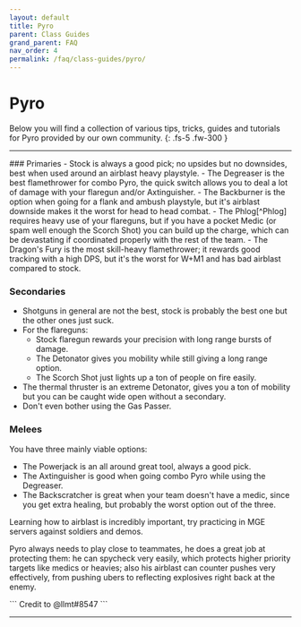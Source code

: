 ```yaml
---
layout: default
title: Pyro
parent: Class Guides
grand_parent: FAQ
nav_order: 4
permalink: /faq/class-guides/pyro/
---
```


# Pyro
Below you will find a collection of various tips, tricks, guides and tutorials for Pyro provided by our own community.
{: .fs-5 .fw-300 }

---

<div class="code-example" markdown="1">
### Primaries 
- Stock is always a good pick; no upsides but no downsides, best when used around an airblast heavy playstyle.
- The Degreaser is the best flamethrower for combo Pyro, the quick switch allows you to deal a lot of damage with your flaregun and/or Axtinguisher.
- The Backburner is the option when going for a flank and ambush playstyle, but it's airblast downside makes it the worst for head to head combat.
- The Phlog[^Phlog] requires heavy use of your flareguns, but if you have a pocket Medic (or spam well enough the Scorch Shot) you can build up the charge, which can be devastating if coordinated properly with the rest of the team.
- The Dragon's Fury is the most skill-heavy flamethrower; it rewards good tracking with a high DPS, but it's the worst for W+M1 and has bad airblast compared to stock.

### Secondaries
- Shotguns in general are not the best, stock is probably the best one but the other ones just suck.
- For the flareguns:
  - Stock flaregun rewards your precision with long range bursts of damage.
  - The Detonator gives you mobility while still giving a long range option. 
  - The Scorch Shot just lights up a ton of people on fire easily. 
- The thermal thruster is an extreme Detonator, gives you a ton of mobility but you can be caught wide open without a secondary.
- Don't even bother using the Gas Passer.

### Melees
You have three mainly viable options: 
- The Powerjack is an all around great tool, always a good pick.
- The Axtinguisher is good when going combo Pyro while using the Degreaser.
- The Backscratcher is great when your team doesn't have a medic, since you get extra healing, but probably the worst option out of the three.

Learning how to airblast is incredibly important, try practicing in MGE servers against soldiers and demos.

Pyro always needs to play close to teammates, he does a great job at protecting them: he can spycheck very easily, which protects higher priority targets like medics or heavies; also his airblast can counter pushes very effectively, from pushing ubers to reflecting explosives right back at the enemy.
</div>
```
Credit to @llmt#8547
```

---

[^Phlog]: Phlogistinator

